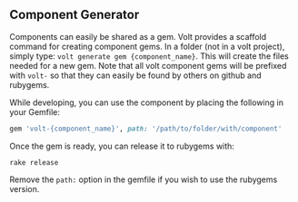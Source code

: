 ## Component Generator

Components can easily be shared as a gem.  Volt provides a scaffold command for creating component gems.  In a folder (not in a volt project), simply type: ```volt generate gem {component_name}```.  This will create the files needed for a new gem.  Note that all volt component gems will be prefixed with ```volt-``` so that they can easily be found by others on github and rubygems.

While developing, you can use the component by placing the following in your Gemfile:

```ruby
gem 'volt-{component_name}', path: '/path/to/folder/with/component'
```

Once the gem is ready, you can release it to rubygems with:

    rake release

Remove the ```path:``` option in the gemfile if you wish to use the rubygems version.
